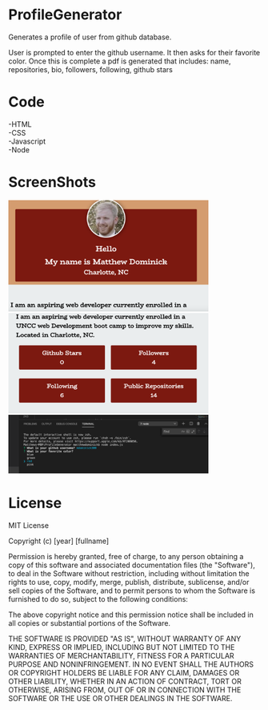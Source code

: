 # ProfileGenerator

Generates a profile of user from github database. 

User is prompted to enter the github username. It then asks for their favorite color. Once this is complete a pdf is generated that includes: name, repositories, bio, followers, following, github stars
 
 # Code
-HTML
<br>
-CSS
<br>
-Javascript
<br>
-Node



# ScreenShots
<img src="assets/Screen Shot 2019-12-22 at 8.07.42 PM.png" width=400px>
<img src="assets/Screen Shot 2019-12-22 at 8.07.49 PM.png" width=400px>
<img src="assets/Screen Shot 2019-12-22 at 8.08.20 PM.png" width=400px>



# License

MIT License

Copyright (c) [year] [fullname]

Permission is hereby granted, free of charge, to any person obtaining a copy
of this software and associated documentation files (the "Software"), to deal
in the Software without restriction, including without limitation the rights
to use, copy, modify, merge, publish, distribute, sublicense, and/or sell
copies of the Software, and to permit persons to whom the Software is
furnished to do so, subject to the following conditions:

The above copyright notice and this permission notice shall be included in all
copies or substantial portions of the Software.

THE SOFTWARE IS PROVIDED "AS IS", WITHOUT WARRANTY OF ANY KIND, EXPRESS OR
IMPLIED, INCLUDING BUT NOT LIMITED TO THE WARRANTIES OF MERCHANTABILITY,
FITNESS FOR A PARTICULAR PURPOSE AND NONINFRINGEMENT. IN NO EVENT SHALL THE
AUTHORS OR COPYRIGHT HOLDERS BE LIABLE FOR ANY CLAIM, DAMAGES OR OTHER
LIABILITY, WHETHER IN AN ACTION OF CONTRACT, TORT OR OTHERWISE, ARISING FROM,
OUT OF OR IN CONNECTION WITH THE SOFTWARE OR THE USE OR OTHER DEALINGS IN THE
SOFTWARE.